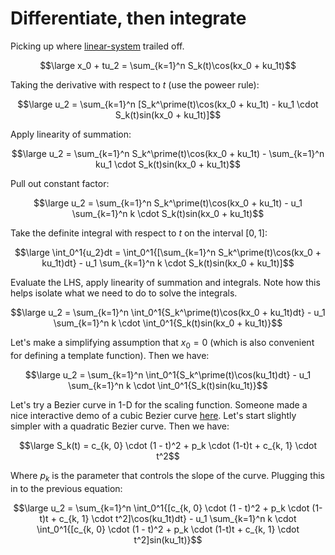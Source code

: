 # Differentiate, then integrate

Picking up where [linear-system](./linear-system.md) trailed off.

$$\large x_0 + tu_2 = \sum_{k=1}^n S_k(t)\cos(kx_0 + ku_1t)$$

Taking the derivative with respect to $t$ (use the poweer rule):

$$\large u_2 = \sum_{k=1}^n [S_k^\prime(t)\cos(kx_0 + ku_1t) - ku_1 \cdot S_k(t)sin(kx_0 + ku_1t)]$$

Apply linearity of summation:

$$\large u_2 = \sum_{k=1}^n S_k^\prime(t)\cos(kx_0 + ku_1t)  - \sum_{k=1}^n ku_1 \cdot S_k(t)sin(kx_0 + ku_1t)$$

Pull out constant factor:

$$\large u_2 = \sum_{k=1}^n S_k^\prime(t)\cos(kx_0 + ku_1t)  - u_1 \sum_{k=1}^n k \cdot S_k(t)sin(kx_0 + ku_1t)$$

Take the definite integral with respect to $t$ on the interval $[0, 1]$:

$$\large \int_0^1{u_2}dt = \int_0^1{[\sum_{k=1}^n S_k^\prime(t)\cos(kx_0 + ku_1t)dt}  - u_1 \sum_{k=1}^n k \cdot S_k(t)sin(kx_0 + ku_1t)]$$

Evaluate the LHS, apply linearity of summation and integrals. Note how this helps isolate what we need to do to solve the integrals.

$$\large u_2 = \sum_{k=1}^n \int_0^1{S_k^\prime(t)\cos(kx_0 + ku_1t)dt} - u_1 \sum_{k=1}^n k \cdot \int_0^1{S_k(t)sin(kx_0 + ku_1t)}$$

Let's make a simplifying assumption that $x_0 = 0$ (which is also convenient for defining a template function). Then we have:

$$\large u_2 = \sum_{k=1}^n \int_0^1{S_k^\prime(t)\cos(ku_1t)dt} - u_1 \sum_{k=1}^n k \cdot \int_0^1{S_k(t)sin(ku_1t)}$$

Let's try a Bezier curve in 1-D for the scaling function. Someone made a nice interactive demo of a cubic Bezier curve [here](http://www.demofox.org/bezcubic1d.html). Let's start slightly simpler with a quadratic Bezier curve. Then we have:

$$\large S_k(t) = c_{k, 0} \cdot (1 - t)^2 + p_k \cdot (1-t)t + c_{k, 1} \cdot t^2$$

Where $p_k$ is the parameter that controls the slope of the curve. Plugging this in to the previous equation:

$$\large u_2 = \sum_{k=1}^n \int_0^1{[c_{k, 0} \cdot (1 - t)^2 + p_k \cdot (1-t)t + c_{k, 1} \cdot t^2]\cos(ku_1t)dt} - u_1 \sum_{k=1}^n k \cdot \int_0^1{[c_{k, 0} \cdot (1 - t)^2 + p_k \cdot (1-t)t + c_{k, 1} \cdot t^2]sin(ku_1t)}$$
